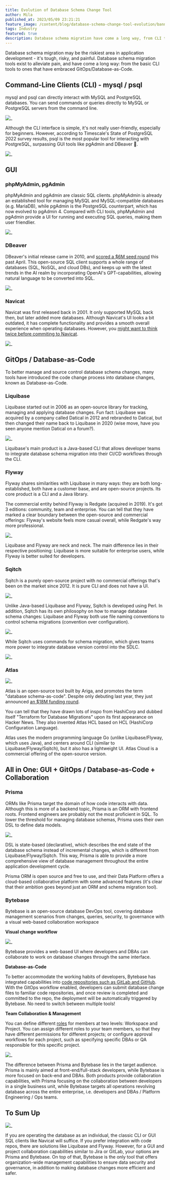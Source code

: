 ```yaml
---
title: Evolution of Database Schema Change Tool
author: Mila
published_at: 2023/05/09 23:21:21
feature_image: /content/blog/database-schema-change-tool-evolution/banner.webp
tags: Industry
featured: true
description: Database schema migration have come a long way, from CLI to GUI, and all the way to GitOps/Database-as-Code. Let's take a look at the evolution of database schema migration tools.
---
```


Database schema migration may be the riskiest area in application development - it's tough, risky, and painful. Database schema migration tools exist to alleviate pain, and have come a long way: from the basic CLI tools to ones that have embraced GitOps/Database-as-Code.

## Command-Line Clients (CLI) - mysql / psql

mysql and psql can directly interact with MySQL and PostgreSQL databases. You can send commands or queries directly to MySQL or PostgreSQL servers from the command line.

![_](/content/blog/database-schema-change-tool-evolution/mysql.webp)

Although the CLI interface is simple, it's not really user-friendly, especially for beginners. However, according to Timescale's State of PostgreSQL 2022 survey results, psql is the most popular tool for interacting with PostgreSQL, surpassing GUI tools like pgAdmin and DBeaver 🤯.

![_](/content/blog/database-schema-change-tool-evolution/psql.webp)

## GUI

### phpMyAdmin, pgAdmin

phpMyAdmin and pgAdmin are classic SQL clients. phpMyAdmin is already an established tool for managing MySQL and MySQL-compatible databases (e.g. MariaDB), while pgAdmin is the PostgreSQL counterpart, which has now evolved to pgAdmin 4. Compared with CLI tools, phpMyAdmin and pgAdmin provide a UI for running and executing SQL queries, making them user friendlier.

![_](/content/blog/database-schema-change-tool-evolution/gui.webp)

### DBeaver

DBeaver's initial release came in 2010, and [scored a $6M seed round](https://techcrunch.com/2023/04/11/dbeaver-takes-6m-seed-investment-to-build-on-growing-popularity/) this past April. This open-source SQL client supports a whole range of databases (SQL, NoSQL, and cloud DBs), and keeps up with the latest trends in the AI realm by incorporating OpenAI's GPT-capabilities, allowing natural language to be converted into SQL.

![_](/content/blog/database-schema-change-tool-evolution/dbeaver.webp)

### Navicat

Navicat was first released back in 2001. It only supported MySQL back then, but later added more databases. Although Navicat's UI looks a bit outdated, it has complete functionality and provides a smooth overall experience when operating databases. However, you [might want to think twice before commiting to Navicat](/blog/stop-using-navicat/).

![_](/content/blog/database-schema-change-tool-evolution/navicat.webp)

## GitOps / Database-as-Code

To better manage and source control database schema changes, many tools have introduced the code change process into database changes, known as Database-as-Code.

### Liquibase

Liquibase started out in 2006 as an open-source library for tracking, managing and applying database changes. Fun fact: Liquibase was acquired by a company called Datical in 2012 and rebranded to Datical, but then changed their name back to Liquibase in 2020 (wise move, have you seen anyone mention Datical on a forum?).

![_](/content/blog/database-schema-change-tool-evolution/liquibase.webp)

Liquibase's main product is a Java-based CLI that allows developer teams to integrate database schema migration into their CI/CD workflows through the CLI.

### Flyway

Flyway shares similarities with Liquibase in many ways: they are both long-established, both have a customer base, and are open-source projects. Its core product is a CLI and a Java library.

The commercial entity behind Flyway is Redgate (acquired in 2019). It's got 3 editions: community, team and enterprise. You can tell that they have marked a clear boundary between the open-source and commercial offerings: Flyway's website feels more casual overall, while Redgate's way more professional.

![_](/content/blog/database-schema-change-tool-evolution/flyway-redgate.webp)

Liquibase and Flyway are neck and neck. The main difference lies in their respective positioning: Liquibase is more suitable for enterprise users, while Flyway is better suited for developers.

### Sqitch

Sqitch is a purely open-source project with no commercial offerings that's been on the market since 2012. It is pure CLI and does not have a UI.

![_](/content/blog/database-schema-change-tool-evolution/sqitch.webp)

Unlike Java-based Liquibase and Flyway, Sqitch is developed using Perl. In addition, Sqitch has its own philosophy on how to manage database schema changes: Liquibase and Flyway both use file naming conventions to control schema migrations (convention over configuration).

![_](/content/blog/database-schema-change-tool-evolution/schema-migration.webp)

While Sqitch uses commands for schema migration, which gives teams more power to integrate database version control into the SDLC.

![_](/content/blog/database-schema-change-tool-evolution/appschema.webp)

### Atlas

![_](/content/blog/database-schema-change-tool-evolution/atlas.webp)

Atlas is an open-source tool built by Ariga, and promotes the term "database schema-as-code". Despite only debuting last year, they just announced [an $18M funding round](https://siliconangle.com/2023/06/01/database-schema-code-startup-ariga-raises-18m-funding/).

You can tell that they have drawn lots of inspo from HashiCorp and dubbed itself "Terraform for Database Migrations" upon its first appearance on Hacker News. They also invented Atlas HCL based on HCL (HashiCorp Configuration Language).

Atlas uses the modern programming language Go (unlike Liquibase/Flyway, which uses Java), and centers around CLI (similar to Liquibase/Flyway/Sqitch), but it also has a lightweight UI. Atlas Cloud is a commercial offering of the open-source version.

## All in One: GUI + GitOps / Database-as-Code + Collaboration

### Prisma

ORMs like Prisma target the domain of how code interacts with data. Although this is more of a backend topic, Prisma is an ORM with frontend roots. Frontend engineers are probably not the most proficient in SQL. To lower the threshold for managing database schemas, Prisma uses their own DSL to define data models.

![_](/content/blog/database-schema-change-tool-evolution/prisma.webp)

DSL is state-based (declarative), which describes the end state of the database schema instead of incremental changes, which is different from Liquibase/Flyway/Sqitch. This way, Prisma is able to provide a more comprehensive view of database management throughout the entire application development cycle.

Prisma ORM is open source and free to use, and their Data Platform offers a cloud-based collaborative platform with some advanced features (it's clear that their ambition goes beyond just an ORM and schema migration tool).

### Bytebase

Bytebase is an open-source database DevOps tool, covering database management scenarios from changes, queries, security, to governance with a visual web-based collaboration workspace

**Visual change workflow**

![_](/content/blog/database-schema-change-tool-evolution/bytebase-issue.webp)

Bytebase provides a web-based UI where developers and DBAs can collaborate to work on database changes through the same interface.

**Database-as-Code**

To better accommodate the working habits of developers, Bytebase has integrated capabilities into [code repositories such as GitLab and GitHub](/blog/integrate-sql-review-into-github/). With the GitOps workflow enabled, developers can submit database change files to familiar code repositories, and once review is completed and committed to the repo, the deployment will be automatically triggered by Bytebase. No need to switch between multiple tools!

**Team Collaboration & Management**

You can define different [roles](/docs/concepts/roles-and-permissions/) for members at two levels: Workspace and Project. You can assign different roles to your team members, so that they have different permissions for different projects; or configure approval workflows for each project, such as specifying specific DBAs or QA responsible for this specific project.

![_](/content/blog/database-schema-change-tool-evolution/bytebase-roles.webp)

The difference between Prisma and Bytebase lies in the target audience. Prisma is mainly aimed at front-end/full-stack developers, while Bytebase is more focused on back-end and DBAs. Both products provide collaboration capabilities, with Prisma focusing on the collaboration between developers in a single business unit, while Bytebase targets all operations revolving database across the entire enterprise, i.e. developers and DBAs / Platform Engineering / Ops teams.

## To Sum Up

![_](/content/blog/database-schema-change-tool-evolution/bytebase-landscape.webp)

If you are operating the database as an individual, the classic CLI or GUI SQL clients like Navicat will suffice. If you prefer integration with code repos, there are solutions like Liquibase and Flyway. However, for a GUI and project collaboration capabilities similar to Jira or GitLab, your options are Prisma and Bytebase. On top of that, Bytebase is the only tool that offers organization-wide management capabilities to ensure data security and governance, in addition to making database changes more efficient and safer.